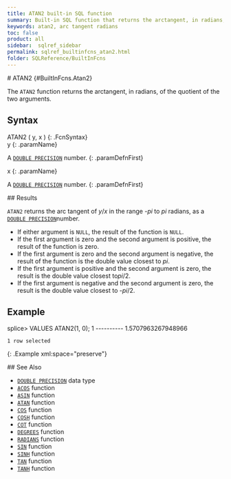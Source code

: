 ```yaml
---
title: ATAN2 built-in SQL function
summary: Built-in SQL function that returns the arctangent, in radians, of the quotient of two numbers
keywords: atan2, arc tangent radians
toc: false
product: all
sidebar:  sqlref_sidebar
permalink: sqlref_builtinfcns_atan2.html
folder: SQLReference/BuiltInFcns
---
```

<section>
<div class="TopicContent" data-swiftype-index="true" markdown="1">
# ATAN2   {#BuiltInFcns.Atan2}

The `ATAN2` function returns the arctangent, in radians, of the quotient
of the two arguments.

## Syntax

<div class="fcnWrapperWide" markdown="1">
    ATAN2 ( y, x )
{: .FcnSyntax}

</div>
<div class="paramList" markdown="1">
y
{: .paramName}

A [`DOUBLE PRECISION`](sqlref_datatypes_doubleprecision.html) number.
{: .paramDefnFirst}

x
{: .paramName}

A [`DOUBLE PRECISION`](sqlref_datatypes_doubleprecision.html) number.
{: .paramDefnFirst}

</div>
## Results

`ATAN2` returns the arc tangent of *y*/*x* in the range -*pi* to *pi*
radians, as a [`DOUBLE
PRECISION`](sqlref_datatypes_doubleprecision.html)number.

* If either argument is `NULL`, the result of the function is `NULL`.
* If the first argument is zero and the second argument is positive, the
  result of the function is zero.
* If the first argument is zero and the second argument is negative, the
  result of the function is the double value closest to *pi*.
* If the first argument is positive and the second argument is zero, the
  result is the double value closest to*pi*/2.
* If the first argument is negative and the second argument is zero, the
  result is the double value closest to -*pi*/2.

## Example

<div class="preWrapper" markdown="1">
    splice> VALUES ATAN2(1, 0);
    1
    ----------
    1.5707963267948966
    
    1 row selected
{: .Example xml:space="preserve"}

</div>
## See Also

* [`DOUBLE PRECISION`](sqlref_datatypes_doubleprecision.html) data type
* [`ACOS`](sqlref_builtinfcns_acos.html) function
* [`ASIN`](sqlref_builtinfcns_asin.html) function
* [`ATAN`](sqlref_builtinfcns_atan.html) function
* [`COS`](sqlref_builtinfcns_cos.html) function
* [`COSH`](sqlref_builtinfcns_cosh.html) function
* [`COT`](sqlref_builtinfcns_cot.html) function
* [`DEGREES`](sqlref_builtinfcns_degrees.html) function
* [`RADIANS`](sqlref_builtinfcns_radians.html) function
* [`SIN`](sqlref_builtinfcns_sin.html) function
* [`SINH`](sqlref_builtinfcns_sinh.html) function
* [`TAN`](sqlref_builtinfcns_tan.html) function
* [`TANH`](sqlref_builtinfcns_tanh.html) function

</div>
</section>

